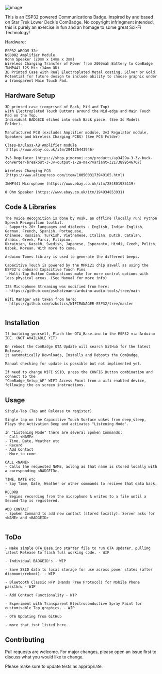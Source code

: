 
![image](https://user-images.githubusercontent.com/72343266/204059726-b489b27e-8249-4f7a-ad3c-b7bba65312fd.png)

This is an ESP32 powered Communications Badge. Inspired by and based on Star Trek Lower Deck's ComBadge.
No copyright infringment intended, this is purely an exercise in fun and an homage to some great Sci-Fi Technology!


Hardware:
```
ESP32-WROOM-32e
NS8002 Amplifier Module
8ohm Speaker (20mm x 14mm x 3mm)
Wireless Charging Transfer of Power from 2000mah Battery to ComBadge
INMP441 I2S Mic (14mm OD)
3D Printed Case with Real Electroplated Metal coating, Silver or Gold.
Potential for future design to include ability to choose graphic under a transparent Main Touch Pad.
```

## Hardware Setup
```
3D printed case (comprised of Back, Mid and Top)
with Electroplated Touch Buttons around the Mid-edge and Main Touch Pad on the Top.
Individual BADGEID etched into each Back piece. (See 3d Models Folder).

Manufactured PCB (excludes Amplifier module, 3v3 Regulator module, Speakers and Wireless Charging PCBS) (See PCB Folder)

Class-D/Class-AB Amplifier module (https://www.ebay.co.uk/itm/204126443946)

3v3 Regulator (https://shop.pimoroni.com/products/ap3429a-3-3v-buck-converter-breakout-3-3v-output-1-2a-max?variant=32173899546707)

Wireless Charging PCB (https://www.aliexpress.com/item/1005003173949105.html)

INMP441 Microphone (https://www.ebay.co.uk/itm/284801985119)

8 Ohm Speaker (https://www.ebay.co.uk/itm/194934853031)

```

## Code & Libraries
```
The Voice Recognition is done by Vosk, an offline (locally run) Python Speech Recognition toolkit.
- Supports 20+ languages and dialects - English, Indian English, German, French, Spanish, Portuguese,
Chinese, Russian, Turkish, Vietnamese, Italian, Dutch, Catalan, Arabic, Greek, Farsi, Filipino,
Ukrainian, Kazakh, Swedish, Japanese, Esperanto, Hindi, Czech, Polish, Uzbek, Korean. With more to come.

Arduino Tones library is used to generate the different beeps.

Capacitive Touch is powered by the MPR121 chip aswell as using the ESP32's onboard Capacitive Touch Pins
- Multi-Tap Button Combinations make for more control options with less physical areas. (See Manual for more info)

I2S Microphone Streaming was modified from here:
- https://github.com/pschatzmann/arduino-audio-tools/tree/main

Wifi Manager was taken from here:
- https://github.com/ozbotics/WIFIMANAGER-ESP32/tree/master


```

## Installation
```
If building yourself, Flash the OTA_Base.ino to the ESP32 via Arduino IDE. (NOT AVAILABLE YET)

On reboot the ComBadge OTA Update will search GitHub for the latest Release,
it automatically Downloads, Installs and Reboots the ComBadge.

Manual checking for update is possible but not implimented yet.

If need to change WIFI SSID, press the CONFIG Button combination and connect to the
"ComBadge_Setup_AP" WIFI Access Point from a wifi enabled device, following the on screen instructions.
```

## Usage
```
Single-Tap (Tap and Release to register)

Single tap on the Capacitive Touch Surface wakes from deep_sleep,
Plays the Activation Beep and activates "Listening Mode".

In "Listening Mode" there are several Spoken Commands:
- Call <NAME>
- Time, Date, Weather etc
- Record
- Add Contact
- More to come

CALL <NAME>
- Calls the requested NAME, aslong as that name is stored locally with a coresponding <BADGEID>.

TIME, DATE etc
- Say Time, Date, Weather or other commands to recieve that data back.

RECORD
- Begins recording from the microphone & writes to a file until a Second-Tap is registered.

ADD CONTACT
- Spoken Command to add new contact (stored locally). Server asks for <NAME> and <BADGEID>


```

## ToDo
```
- Make simple OTA_Base.ino starter file to run OTA updater, pulling latest Release to flash full working code. - WIP

- Individual BADGEID's - WIP

- Save SSID data to local storage for use across power states (after dismount/reboot). - WIP

- Bluetooth Classic HFP (Hands Free Protocol) for Mobile Phone passthru - WIP

- Add Contact Functionality - WIP

- Experiment with Transparent Electroconductive Spray Paint for customisable Top graphics. - WIP

- OTA Updating from GitHub

- more that isnt listed here..

```


## Contributing

Pull requests are welcome. For major changes, please open an issue first
to discuss what you would like to change.

Please make sure to update tests as appropriate.
